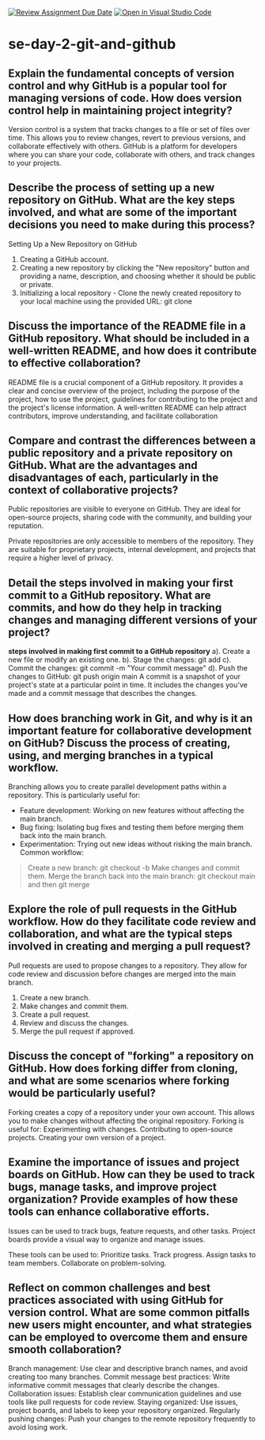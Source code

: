 [![Review Assignment Due Date](https://classroom.github.com/assets/deadline-readme-button-22041afd0340ce965d47ae6ef1cefeee28c7c493a6346c4f15d667ab976d596c.svg)](https://classroom.github.com/a/8wgCKhpZ)
[![Open in Visual Studio Code](https://classroom.github.com/assets/open-in-vscode-2e0aaae1b6195c2367325f4f02e2d04e9abb55f0b24a779b69b11b9e10269abc.svg)](https://classroom.github.com/online_ide?assignment_repo_id=15626358&assignment_repo_type=AssignmentRepo)
# se-day-2-git-and-github
## Explain the fundamental concepts of version control and why GitHub is a popular tool for managing versions of code. How does version control help in maintaining project integrity?
Version control is a system that tracks changes to a file or set of files over time. This allows you to review changes, revert to previous versions, and collaborate effectively with others.
GitHub is a platform for developers where you can share your code, collaborate with others, and track changes to your projects.


## Describe the process of setting up a new repository on GitHub. What are the key steps involved, and what are some of the important decisions you need to make during this process?
Setting Up a New Repository on GitHub
1. Creating a GitHub account.
2. Creating a new repository by  clicking the "New repository" button and providing a name, description, and choosing whether it should be public or private.
3. Initializing a local repository - Clone the newly created repository to your local machine using the provided URL: git clone <repository-url>

## Discuss the importance of the README file in a GitHub repository. What should be included in a well-written README, and how does it contribute to effective collaboration?
README file is a crucial component of a GitHub repository. It provides a clear and concise overview of the project, including the purpose of the project, how to use the project, guidelines for contributing to the project and the project's license information.
A well-written README can help attract contributors, improve understanding, and facilitate collaboration
## Compare and contrast the differences between a public repository and a private repository on GitHub. What are the advantages and disadvantages of each, particularly in the context of collaborative projects?
Public repositories are visible to everyone on GitHub. They are ideal for open-source projects, sharing code with the community, and building your reputation.

Private repositories are only accessible to members of the repository. They are suitable for proprietary projects, internal development, and projects that require a higher level of privacy.

## Detail the steps involved in making your first commit to a GitHub repository. What are commits, and how do they help in tracking changes and managing different versions of your project?
**steps involved in making first commit to a GitHub repository**
a). Create a new file or modify an existing one.
b). Stage the changes: git add <filename>
c). Commit the changes: git commit -m "Your commit message"
d). Push the changes to GitHub: git push origin main
A commit is a snapshot of your project's state at a particular point in time. It includes the changes you've made and a commit message that describes the changes.
## How does branching work in Git, and why is it an important feature for collaborative development on GitHub? Discuss the process of creating, using, and merging branches in a typical workflow.
Branching allows you to create parallel development paths within a repository. This is particularly useful for:
- Feature development: Working on new features without affecting the main branch.
- Bug fixing: Isolating bug fixes and testing them before merging them back into the main branch.
- Experimentation: Trying out new ideas without risking the main branch.
Common workflow:
> Create a new branch: git checkout -b <branch-name>
> Make changes and commit them.
> Merge the branch back into the main branch: git checkout main and then git merge <branch-name>
## Explore the role of pull requests in the GitHub workflow. How do they facilitate code review and collaboration, and what are the typical steps involved in creating and merging a pull request?
Pull requests are used to propose changes to a repository. They allow for code review and discussion before changes are merged into the main branch.
1. Create a new branch.
2. Make changes and commit them.
3. Create a pull request.
4. Review and discuss the changes.
5. Merge the pull request if approved.
## Discuss the concept of "forking" a repository on GitHub. How does forking differ from cloning, and what are some scenarios where forking would be particularly useful?
Forking creates a copy of a repository under your own account. This allows you to make changes without affecting the original repository. Forking is useful for:
Experimenting with changes.
Contributing to open-source projects.
Creating your own version of a project.

## Examine the importance of issues and project boards on GitHub. How can they be used to track bugs, manage tasks, and improve project organization? Provide examples of how these tools can enhance collaborative efforts.
Issues can be used to track bugs, feature requests, and other tasks. Project boards provide a visual way to organize and manage issues.

These tools can be used to:
Prioritize tasks.
Track progress.
Assign tasks to team members.
Collaborate on problem-solving.
## Reflect on common challenges and best practices associated with using GitHub for version control. What are some common pitfalls new users might encounter, and what strategies can be employed to overcome them and ensure smooth collaboration?
Branch management: Use clear and descriptive branch names, and avoid creating too many branches.
Commit message best practices: Write informative commit messages that clearly describe the changes.
Collaboration issues: Establish clear communication guidelines and use tools like pull requests for code review.
Staying organized: Use issues, project boards, and labels to keep your repository organized.
Regularly pushing changes: Push your changes to the remote repository frequently to avoid losing work.
